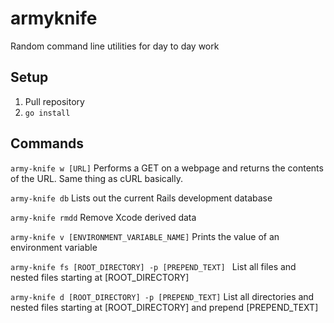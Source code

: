 # armyknife
Random command line utilities for day to day work

## Setup
1.  Pull repository
2.  `go install`

## Commands
`army-knife w [URL]`
Performs a GET on a webpage and returns the contents of the URL.  Same thing as cURL basically.

`army-knife db`
Lists out the current Rails development database

`army-knife rmdd`
Remove Xcode derived data

`army-knife v [ENVIRONMENT_VARIABLE_NAME]`
Prints the value of an environment variable

`army-knife fs [ROOT_DIRECTORY] -p [PREPEND_TEXT] `
List all files and nested files starting at [ROOT_DIRECTORY]

`army-knife d [ROOT_DIRECTORY] -p [PREPEND_TEXT]`
List all directories and nested files starting at [ROOT_DIRECTORY] and prepend [PREPEND_TEXT]
